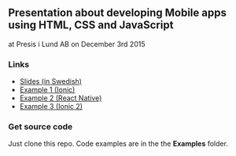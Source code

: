 ## Presentation about developing Mobile apps using HTML, CSS and JavaScript 

at Presis i Lund AB on December 3rd 2015

### Links

* [Slides (in Swedish)](http://eriktufvesson.github.io/presishybridapps/slides)
* [Example 1 (Ionic)](https://github.com/eriktufvesson/presishybridapps/tree/master/examples/ionic/CatsWithHats)
* [Example 2 (React Native)](https://github.com/eriktufvesson/presishybridapps/tree/master/examples/react-native/CatInTheBox)
* [Example 3 (Ionic 2)](https://github.com/eriktufvesson/presishybridapps/tree/master/examples/ionic2/FunnyCats)

### Get source code

Just clone this repo. Code examples are in the the **Examples** folder.
